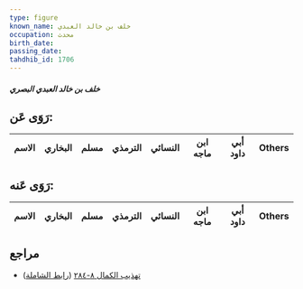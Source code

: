```yaml
---
type: figure
known_name: خلف بن خالد العبدي
occupation: محدث
birth_date:
passing_date:
tahdhib_id: 1706
---
```

##### خلف بن خالد العبدي البصري

## رَوَى عَن:
| الاسم | البخاري | مسلم | الترمذي | النسائي | ابن ماجه | أبي داود | Others |
| ----- | ------- | ---- | ------- | ------- | -------- | -------- | ------ |
## رَوَى عَنه:
| الاسم | البخاري | مسلم | الترمذي | النسائي | ابن ماجه | أبي داود | Others |
| ----- | ------- | ---- | ------- | ------- | -------- | -------- | ------ |
## مراجع
- [تهذيب الكمال ٨-٢٨٤](obsidian://open?vault=Tahdhib-al-Kamal&file=Figures/١٧٠٦-خلف%20بن%20خالد%20العبدي%20البصري) ([رابط الشاملة](https://shamela.ws/book/3722/3995))